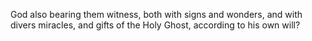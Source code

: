 God also bearing them witness, both with signs and wonders, and with divers miracles, and gifts of the Holy Ghost, according to his own will?
